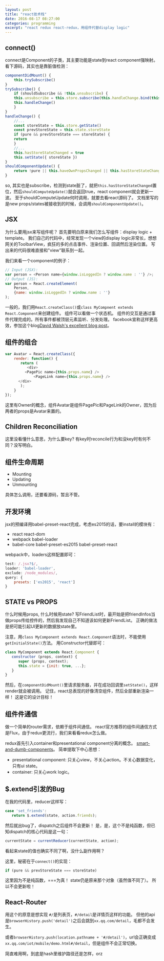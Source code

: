```yaml
---
layout: post
title: "react技术栈"
date: 2016-08-17 08:27:00
categories: programming
excerpt: "react redux react-redux，用组件代替display logic"
---
```


## connect()

connect是Component的子类，其主要功能是state到react component强映射。
看下源码，其实也是靠脏值检测：

```javascript
componentDidMount() {
    this.trySubscribe()
}
trySubscribe() {
    if (shouldSubscribe && !this.unsubscribe) {
	this.unsubscribe = this.store.subscribe(this.handleChange.bind(this))
	this.handleChange()
    }
}
handleChange() {
    //...
    const storeState = this.store.getState()
    const prevStoreState = this.state.storeState
    if (pure && prevStoreState === storeState) {
	return
    }
    //...
    this.hasStoreStateChanged = true
    this.setState({ storeState })
}
shouldComponentUpdate() {
    return !pure || this.haveOwnPropsChanged || this.hasStoreStateChanged
}
```

so, 其实也是subscribe，检测到state脏了，就把`this.hasStoreStateChanged`置位，然后`shouldComputeUpdate()`就会返回true，react component就会更新一波。
至于shouldComputeUpdate何时调用，就要去看react源码了。
文档里写的是new props/states被接收到的时候，会调用`shouldComponentUpdate()`。


## JSX

为什么要用jsx来写组件呢？
首先要明白原来我们怎么写组件：display logic + template。
我们自己的代码中，经常发现一个view的display logic非常长，想想网关的ToolbarView，疯狂的多的点击事件、渲染位置、回调然后渲染位置。
写出来的代码很难直接和"view"联系到一起。


我们来看一个component的例子：

```javascript
// Input (JSX):
var person = <Person name={window.isLoggedIn ? window.name : ''} />;
// Output (JS):
var person = React.createElement(
    Person,
    {name: window.isLoggedIn ? window.name : ''}
);
```

一般的，我们用`React.createClass()`或`class MyCompnent extends React.Component`来创建组件。
组件可以看做一个状态机。
组件的交互是通过事件代理完成的。所有事件都被顶层元素监听、分发处理。
facebook宣称这样更高效，参加这个blog[David Walsh\'s excellent blog post](https://davidwalsh.name/event-delegate)。

## 组件的组合

```javascript
var Avatar = React.createClass({
    render: function() {
       return (
          <div>
	     <PagePic name={this.props.name} />
     	     <PageLink name={this.props.name} />
	  </div>
       );
    }
});
```

这里有Owner的概念，组件Avatar是组件PagePic和PageLink的Owner，因为后两者的props是Avatar来置的。

## Children Reconciliation

这里没看懂什么意思，为什么要key?
有key时reconcile行为和没key时有何不同？没写明白。

## 组件生命周期

* Mounting
* Updating
* Unmounting

具体怎么调用，还要看源码，暂且不管。

## 开发环境

jsx的预编译用babel-preset-react完成，考虑es2015的话，要install的模块有：

* react react-dom
* webpack babel-loader
* babel-core babel-preset-es2015 babel-preset-react

webpack中，loaders这样配置即可：

```javascript
test: /.jsx?$/,
loader: 'babel-loader',
exclude: /node_modules/,
query: {
    presets: ['es2015', 'react']
}
```

## STATE vs PROPS

什么时候用props, 什么时候用state?
写FriendList时，最开始是把friendInfos当做props传给控件的，然后我发现自己不知道该如何更新FriendList。
正确的做法是把可能引起UI更新的数据放state里。

注意，用`class MyComponent extends React.Component`语法时，不能使用`getInitialState()`方法。
用Constructor代替即可：

```javascript
class MyComponent extends React.Component {
   constructor (props, context) {
      super (props, context);
      this.state = {init: true, ...};
   }
}
```

然后，在`componentDidMount()`里请求服务器，并在成功回调里`setState()`，这样render就会被调用。
记住，react总表现的好像清空组件，然后全部重新渲染一样！
这是它的设计目标！

## 组件件通信

做一个简单的router需求，依赖于组件间通信。
react官方推荐的组件间通信方式是Flux，由于redux更流行，我们来看看redux怎么做。

redux首先引入container和presentational component分离的概念。
[smart-and-dumb-components](https://medium.com/@dan_abramov/smart-and-dumb-components-7ca2f9a7c7d0#.jtmy45bvz)。
简单提取下中心思想：

* presentational component: 只关心view，不关心action。不关心数据变化，只有ui state。
* container: 只关心work logic。

## $.extend引发的Bug

在我的代码里，reducer这样写：

```javascript
case 'set_friends':
   return $.extend(state, action.friends);
```

然后就出bug了，dispatch之后组件不会更新！
是，是，这个不是纯函数，但已知dispatch的核心代码是这一句：

```javascript
currentState = currentReducer(currentState, action);
```

看起来state的值也确实不同了啊，没什么副作用啊？

这里，秘密在于`connect()`的实现：

```javascript
if (pure && prevStoreState === storeState)
```

这里因为不是纯函数，===为真！ state仍是原来那个对象（虽然值不同了）。
所以不会更新啦！

## React-Router

用这个的原意是想实现 `#/`是列表页，`#/detail`是详情页这样的功能。
但他的api是`browserHistory.push('detail')`之后会跳到`xx.qq.com/detail`，毛都不会发生。

或者`browserHistory.push(location.pathname + '#/detail')`，url会正确变成`xx.qq.com/iot/mobile/demo.html#/detail`，但是组件不会正常切换。

简直难用啊，到底是hash里维护路径还是怎样，orz
